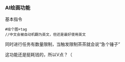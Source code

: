 ### AI绘画功能

基本指令

```
#绘个图+tag
//中文会被自动机翻为英文，但还是最好使用英文

```

同时进行任务有数量限制，当触发限制茶茶就会说“急个锤子”

这功能还是挺耗钱的，所以V点？（